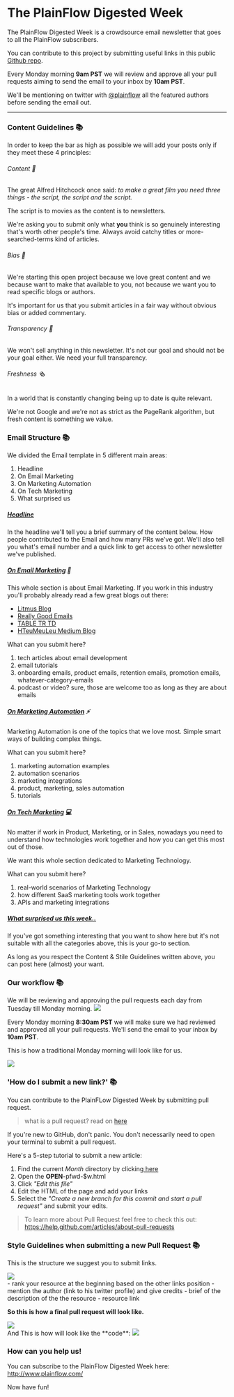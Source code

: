 # The PlainFlow Digested Week

The PlainFlow Digested Week is a crowdsource email newsletter that goes to all the PlainFlow subscribers.

You can contribute to this project by submitting useful links in this public
<a href="https://github.com/plainflow/plainflow-digested-week"> Github repo</a>.

Every Monday morning **9am PST** we will review and approve all your pull requests aiming to send the email to your inbox by **10am PST**.

We'll be mentioning on twitter with <a href="https://twitter.com/plainflow">@plainflow</a> all the featured authors before sending the email out.

---

### Content Guidelines 📚

In order to keep the bar as high as possible we will add your posts only if they meet these 4 principles:

###### Content 📑

The great Alfred Hitchcock once said: _to make a great film you need three things - the script, the script and the script._

The script is to movies as the content is to newsletters.

We're asking you to submit only what **you** think is so genuinely interesting that's worth other people's time.
Always avoid catchy titles or more-searched-terms kind of articles.

###### Bias 📢
We're starting this open project because we love great content and we because want to make that available to you, not because we want you to read specific blogs or authors.

It's important for us that you submit articles in a fair way without obvious bias or added commentary.

###### Transparency 🔬

We won't sell anything in this newsletter. It's not our goal and should not be your goal either. We need your full transparency.

###### Freshness 🗞

In a world that is constantly changing being up to date is quite relevant.

We're not Google and we're not as strict as the PageRank algorithm, but fresh content is something we value.

### Email Structure 📚

We divided the Email template in 5 different main areas:

1. <a name="head">Headline</a>
2. <a name="email">On Email Marketing</a>
3. <a name="automation">On Marketing Automation</a>
4. <a name="martech">On Tech Marketing</a>
5. <a name="wow">What surprised us</a>

##### [Headline](#head)

In the headline we'll tell you a brief summary of the content below. How people contributed to the Email and how many PRs we've got.
We'll also tell you what's email number and a quick link to get access to other newsletter we've published.


##### [On Email Marketing](email) 📧

This whole section is about Email Marketing.
If you work in this industry you'll probably already read a few great blogs out there:

- <a href="https://litmus.com/blog/">Litmus Blog</a>
- <a href="http://reallygoodemails.com/">Really Good Emails</a>
- <a href="http://tabletrtd.com/">TABLE TR TD</a>
- <a href="https://medium.com/@hteumeuleu">HTeuMeuLeu Medium Blog</a>


What can you submit here?

1. tech articles about email development
2. email tutorials
3. onboarding emails, product emails, retention emails, promotion emails, whatever-category-emails
4. podcast or video? sure, those are welcome too as long as they are about emails


##### [On Marketing Automation](#automation) ⚡

Marketing Automation is one of the topics that we love most.
Simple smart ways of building complex things.

What can you submit here?

1. marketing automation examples
2. automation scenarios
3. marketing integrations
4. product, marketing, sales automation
5. tutorials

##### [On Tech Marketing](#martech) 💻

No matter if work in Product, Marketing, or in Sales, nowadays you need to understand how technologies work together and how you can get this most out of those.

We want this whole section dedicated to Marketing Technology.

What can you submit here?

1. real-world scenarios of Marketing Technology
2. how different SaaS marketing tools work together
3. APIs and marketing integrations

##### [What surprised us this week..](#wow)

If you've got something interesting that you want to show here but it's not suitable with all the categories above, this is your go-to section.

As long as you respect the Content & Stile Guidelines written above, you can post here (almost) your want.


### Our workflow 📚

We will be reviewing and approving the pull requests each day from Tuesday till Monday morning.
<img src="http://i.imgur.com/xBdmiEB.png">

Every Monday morning **8:30am PST** we will make sure we had reviewed and approved all your pull requests. We'll send the email to your inbox by **10am PST**.

This is how a traditional Monday morning will look like for us.

<img src="http://i.imgur.com/aKb4oB9.png">


### 'How do I submit a new link?' 📚

You can contribute to the PlainFLow Digested Week by submitting pull request.

> what is a pull request? read on <a href="https://www.atlassian.com/git/tutorials/making-a-pull-request">here</a>

If you're new to GitHub, don't panic. You don't necessarily need to open your terminal to submit a pull request.

Here's a 5-step tutorial to submit a new article:

1. Find the current _Month_ directory by clicking<a href="https://github.com/plainflow/plainflow-digested-week/tree/master/2017"> here</a>
2. Open the **OPEN**-pfwd-$w.html
3. Click _"Edit this file"_
4. Edit the HTML of the page and add your links
5. Select the _"Create a new branch for this commit and start a pull request"_ and submit your edits.

>To learn more about Pull Request feel free to check this out: https://help.github.com/articles/about-pull-requests

### Style Guidelines when submitting a new Pull Request 📚

This is the structure we suggest you to submit links.

<img src="http://i.imgur.com/zS6ftyI.png">
<br>
- rank your resource at the beginning based on the other links position
- mention the author (link to his twitter profile) and give credits
- brief of the description of the the resource
- resource link
<br>

**So this is how a final pull request will look like.**

<img src="http://i.imgur.com/5FH83M4.png">

<br>
And This is how will look like the **code**:

<img src="http://i.imgur.com/YBKZobA.png">
<br>


### How can you help us!

You can subscribe to the PlainFlow Digested Week here: http://www.plainflow.com/

Now have fun!
